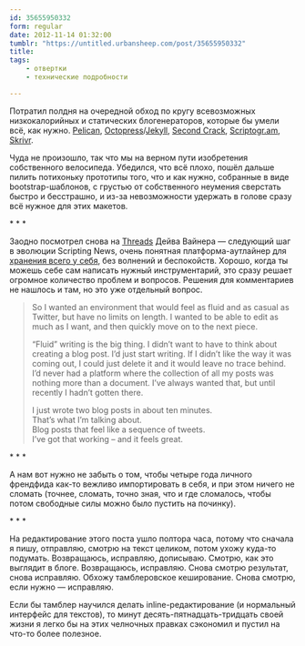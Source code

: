 ```yaml
---
id: 35655950332
form: regular
date: 2012-11-14 01:32:00
tumblr: "https://untitled.urbansheep.com/post/35655950332"
title:
tags:
    - отвертки
    - технические подробности

---
```


<p>Потратил полдня на очередной обход по кругу всевозможных низкокалорийных и статических блогенераторов, которые бы умели всё, как нужно. <a href="http://getpelican.com/">Pelican</a>, <a href="http://octopress.org/">Octopress</a>/<a href="http://github.com/mojombo/jekyll">Jekyll</a>, <a href="http://www.marco.org/secondcrack">Second Crack</a>, <a href="http://scriptogr.am/">Scriptogr.am</a>, <a href="http://www.skrivr.com/">Skrivr</a>.</p>

<p>Чуда не произошло, так что мы на верном пути изобретения собственного велосипеда. Убедился, что всё плохо, пошёл дальше пилить потихоньку прототипы того, что и как нужно, собранные в виде bootstrap-шаблонов, с грустью от собственного неумения сверстать быстро и бесстрашно, и из-за невозможности удержать в голове сразу всё нужное для этих макетов.</p>

<p class="splitter">* * *</p>

<p>Заодно посмотрел снова на <a href="http://threads2.scripting.com/2012/november/myNewBloggingPlatform">Threads</a> Дейва Вайнера — следующий шаг в эволюции Scripting News, очень понятная платформа-аутлайнер для <a href="http://threads.scripting.com/51612ByDw/whatAreThreadsFor">хранения всего у себя</a>, без волнений и беспокойств. Хорошо, когда ты можешь себе сам написать нужный инструментарий, это сразу решает огромное количество проблем и вопросов. Решения для комментариев не нашлось и там, но это уже отдельный вопрос.</p>

<blockquote>
  <p>So I wanted an environment that would feel as fluid and as casual as Twitter, but have no limits on length. I wanted to be able to edit as much as I want, and then quickly move on to the next piece.</p>
  
  <p>&ldquo;Fluid&rdquo; writing is the big thing. I didn&rsquo;t want to have to think about creating a blog post. I&rsquo;d just start writing. If I didn&rsquo;t like the way it was coming out, I could just delete it and it would leave no trace behind. I&rsquo;d never had a platform where the collection of all my posts was nothing more than a document. I&rsquo;ve always wanted that, but until recently I hadn&rsquo;t gotten there.</p>
  
  <p>I just wrote two blog posts in about ten minutes.<br/>
  That&rsquo;s what I&rsquo;m talking about.<br/>
  Blog posts that feel like a sequence of tweets.<br/>
  I&rsquo;ve got that working &ndash; and it feels great.</p>
</blockquote>

<p class="splitter">* * *</p>

<p>А нам вот нужно не забыть о том, чтобы четыре года личного френдфида как-то вежливо импортировать в себя, и при этом ничего не сломать (точнее, сломать, точно зная, что и где сломалось, чтобы потом свободные силы можно было пустить на починку).</p>

<p class="splitter">* * *</p>

<p>На редактирование этого поста ушло полтора часа, потому что сначала я пишу, отправляю, смотрю на текст целиком, потом ухожу куда-то подумать. Возвращаюсь, исправляю, дописываю. Смотрю, как это выглядит в блоге. Возвращаюсь, исправляю. Снова смотрю результат, снова исправляю. Обхожу тамблеровское кеширование. Снова смотрю, если нужно — исправляю.</p>

<p>Если бы тамблер научился делать inline-редактирование (и нормальный интерфейс для текстов), то минут десять-пятнадцать-тридцать своей жизни я легко бы на этих челночных правках сэкономил и пустил на что-то более полезное.</p>

